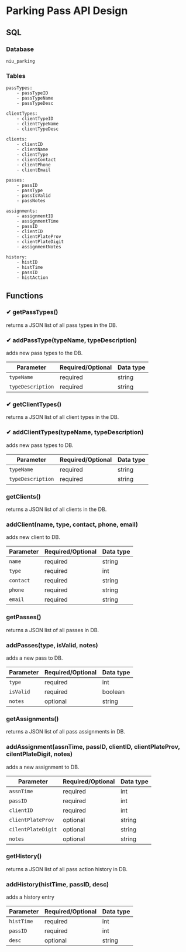 # Parking Pass API Design

## SQL
### Database
    niu_parking
### Tables
    passTypes:
        - passTypeID
        - passTypeName
        - passTypeDesc

    clientTypes:
        - clientTypeID
        - clientTypeName
        - clientTypeDesc

    clients:
        - clientID
        - clientName
        - clientType
        - clientContact
        - clientPhone
        - clientEmail

    passes:
        - passID
        - passType
        - passIsValid
        - passNotes
    
    assignments:
        - assignmentID
        - assignmentTime
        - passID
        - clientID
        - clientPlateProv
        - clientPlateDigit
        - assignmentNotes
    
    history:
        - histID
        - histTime
        - passID
        - histAction

## Functions
### ✔ getPassTypes()
returns a JSON list of all pass types in the DB.

### ✔ addPassType(typeName, typeDescription)
adds new pass types to the DB.

| Parameter         | Required/Optional | Data type |
|-------------------|-------------------|-----------|
| `typeName`        | required          | string    |
| `typeDescription` | required          | string    |

### ✔ getClientTypes()
returns a JSON list of all client types in the DB.

### ✔ addClientTypes(typeName, typeDescription)
adds new pass types to DB.

| Parameter         | Required/Optional | Data type |
|-------------------|-------------------|-----------|
| `typeName`        | required          | string    |
| `typeDescription` | required          | string    |

### getClients()
returns a JSON list of all clients in the DB.

### addClient(name, type, contact, phone, email)
adds new client to DB.

| Parameter | Required/Optional | Data type |
|-----------|-------------------|-----------|
| `name`    | required          | string    |
| `type`    | required          | int       |
| `contact` | required          | string    |
| `phone`   | required          | string    |
| `email`   | required          | string    |

### getPasses()
returns a JSON list of all passes in DB.

### addPasses(type, isValid, notes)
adds a new pass to DB.

| Parameter | Required/Optional | Data type |
|-----------|-------------------|-----------|
| `type`    | required          | int       |
| `isValid` | required          | boolean   |
| `notes`   | optional          | string    |

### getAssignments()
returns a JSON list of all pass assignments in DB.

### addAssignment(assnTime, passID, clientID, clientPlateProv, cilentPlateDigit, notes)
adds a new assignment to DB.

| Parameter         | Required/Optional | Data type |
|-------------------|-------------------|-----------|
| `assnTime`        | required          | int       |
| `passID`          | required          | int       |
| `clientID`        | required          | int       |
| `clientPlateProv` | optional          | string    |
| `cilentPlateDigit`| optional          | string    |
| `notes`           | optional          | string    |

### getHistory()
returns a JSON list of all pass action history in DB.

### addHistory(histTime, passID, desc)
adds a history entry

| Parameter         | Required/Optional | Data type |
|-------------------|-------------------|-----------|
| `histTime`        | required          | int       |
| `passID`          | required          | int       |
| `desc`            | optional          | string    |

